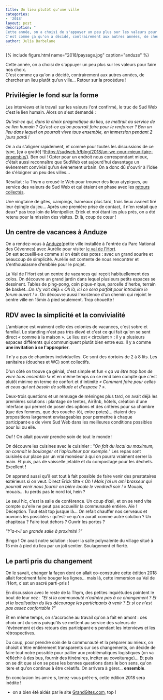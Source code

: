 ```yaml
---
title: Un lieu plutôt qu'une ville
categories:
- '2018'
layout: post
description: "
Cette année, on a choisi de s'appuyer un peu plus sur les valeurs pour faire nos choix.   
C'est comme ça qu'on a décidé, contrairement aux autres années, de chercher un lieu plutôt qu'un ville... Retour sur la procédure !"
author: Julia Barbelane
---
```

{% include figure.html name="2018/paysage.jpg" caption="anduze" %}

Cette année, on a choisi de s'appuyer un peu plus sur les valeurs pour faire nos choix.   
C'est comme ça qu'on a décidé, contrairement aux autres années, de chercher un lieu plutôt qu'un ville... Retour sur la procédure !

## Privilégier le fond sur la forme

Les interviews et le travail sur les valeurs l'ont confirmé, le truc de Sud Web c'est le lien humain. Alors on s'est demandé : 

*Qu'est-ce qui, dans la choix pragmatique du lieu, se mettrait au service de ce lien humain ? Qu'est-ce qu'on pourrait faire pour le renforcer ? Ben un lieu dans lequel on pourrait vivre tous ensemble, en immersion pendant 2 jours pardi !*

On a du s'aligner rapidement, et comme pour toutes les discussions de ce type, [ça a gratté] !(https://sudweb.fr/blog/2018/un-we-pour-mieux-faire-ensemble/). Ben oui ! Opter pour un endroit nous correspondant mieux, c'était aussi reconnaître que SudWeb est aujourd'hui davantage un évènement convivial qu'un évènement urbain. On a donc dû s'ouvrir à l'idée de s'éloigner un peu des villes...  

Résultat : la Thym a creusé le Web pour trouver des lieux atypiques, au service des valeurs de Sud Web et qui étaient en phase avec les [retours collectés](https://sudweb.fr/blog/2018/ratatiner-les-croyances-pour-sublimer-les-valeurs/).  

Une vingtaine de gîtes, campings, hameaux plus tard, trois lieux avaient tiré leur épingle du jeu… Après une première prise de contact, il n'en restait que deux* pas trop loin de Montpellier. Erick et moi étant les plus près, on a été retenu pour la mission des visites. Et là, coup de cœur ! 

## Un centre de vacances à Anduze
On a rendez-vous à [Anduze](http://www.openstreetmap.org/search?query=anduze#map=14/44.0540/3.9768&layers=N)(petite ville installée à l'entrée du Parc National des Cévennes) avec Aurélie pour visiter [le val de l'Hort](http://valdelhort.com/galeries.de.photos-39.php).  
On est accueilli·e·s comme si on était des potes : avec un grand sourire et beaucoup de simplicité. Aurélie est contente de nous rencontrer et s'enthousiasme d'emblée pour le projet.

La Val de l'Hort est un centre de vacances qui reçoit habituellement des colos. On découvre un grand jardin dans lequel plusieurs petits espaces se dessinent. Tables de ping-pong, coin pique-nique, parcelle d'herbe, terrain de basket...On s'y voit déjà *« Oh là, ici ce sera parfait pour introduire le forum ouvert ! »*. On découvre aussi l'existence d'un chemin qui rejoint le centre ville en 15min à pied seulement. Trop chouette !

## RDV avec la simplicité et la convivialité

L'ambiance est vraiment celle des colonies de vacances, c'est sobre et familial. Le standing n'est pas très élevé et c'est ce qui fait qu'on se sent direct « comme à la maison ». Le lieu est « circulant » : il y a plusieurs espaces différents qui communiquent plutôt bien entre eux. Il y a comme **une invitation à se l'approprier**.  

Il n'y a pas de chambres individuelles. Ce sont des dortoirs de 2 à 8 lits. Les sanitaires (douches et WC) sont collectifs.  

D'un côté on trouve ça génial, c'est simple et fun *« ça va être trop bon de vivre tous ensemble !»* et en même temps on se rend bien compte que c'est plutôt minime en terme de confort et d'intimité *« Comment faire pour celles et ceux qui ont besoin de solitude et d'espace ? »*.   

Deux-trois questions et un remuage de méninges plus tard, on avait déjà les premières solutions : plantage de tentes, AirBnb, hôtels, création d'une interface qui permet de poser des options et des critères pour sa chambre (que des femmes, que des couche-tôt, entre potes)... étaient des propositions largement envisageables pour permettre à chaque participant·e·s de vivre Sud Web dans les meilleures conditions possibles pour lui ou elle.   

Ouf ! On allait pouvoir prendre soin de tout le monde !

On découvre les cuisines avec le cuisinier : *"On fait du local au maximum, on connait le boulanger et l'apiculteur par exemple."*
Les repas sont cuisinés sur place par un vrai monsieur à qui on pourra vraiment serrer la main. Et puis, pas de vaisselle jetable et du compostage pour les déchets. Excellent !  

On apprend aussi qu'il est tout à fait possible de faire venir des prestataires extérieurs si on veut. Direct Erick tilte *« Oh ! Mais j'ai un ami brasseur qui pourrait venir nous fournir en bière locale le vendredi soir ! »* Mouais, mouais... tu perds pas le nord toi, hein ?

Le seul hic, c'est la salle de conférence. Un coup d’œil, et on se rend vite compte qu'elle ne peut pas accueillir la communauté entière.  Aïe ! Déception. Tout était top jusque là… On refait chauffer nos cerveaux et ouvrons les possibles : qu'est-ce qu'on aurait comme autre solution ? Un chapiteau ? Faire tout dehors ? Ouvrir les portes ? 

*"Y'a-t-il un grande salle à proximité ?"*

Bingo ! On avait notre solution : louer la salle polyvalente du village situé à 15 min à pied du lieu par un joli sentier. Soulagement et fierté.

## Le parti pris du changement

On le savait, changer la façon dont on allait co-construire cette édition 2018 allait forcément faire bouger les lignes… mais là, cette immersion au Val de l'Hort, c'est un sacré parti-pris !

En discussion avec le reste de la Thym, des petites inquiétudes pointent le bout de leur nez : *"Et si la communauté n'adhére pas à ce changement ? Et si la localisation du lieu décourage les participants à venir ?  Et si ce n'est pas assez confortable ?"*   

Et en même temps, on s'accroche au travail qu'on a fait en amont : ces choix ont du sens puisqu'ils se mettent au service des valeurs de l'évènement et des retours des participant·e·s pendant les interviews et les rétrospectives.   

Du coup, pour prendre soin de la communauté et la préparer au mieux, on choisit d'être entièrement transparents sur ces changements, on décide de faire tout notre possible pour pallier aux problématiques logistiques (on va réfléchir à des bus, fournir des itinéraires, inciter au covoiturage)… Et puis on se dit que si on se pose les bonnes questions dans le bon sens, qu'on itère et qu'on continue à être créatifs. On arrivera à gérer… **ensemble**.

En conclusion les ami·e·s, tenez-vous prêt·e·s, cette édition 2018 sera inédite !

* on a bien été aidés par le site [GrandGites.com](https://www.grandsgites.com/), top ! 









